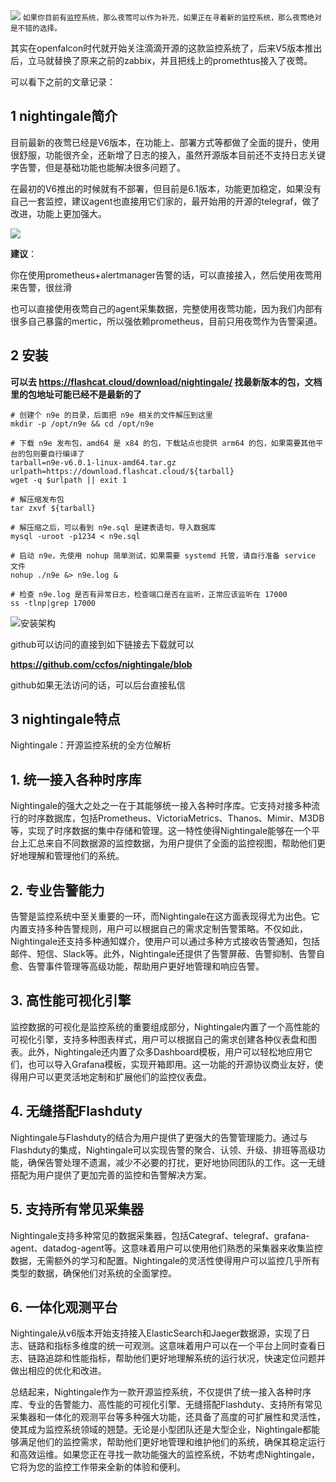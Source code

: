 <img src="/assets/image/230907-夜莺监控(nightingale" style="max-width: 70%; height: auto;">
<small>如果你目前有监控系统，那么夜莺可以作为补充，如果正在寻着新的监控系统，那么夜莺绝对是不错的选择。</small>


其实在openfalcon时代就开始关注滴滴开源的这款监控系统了，后来V5版本推出后，立马就替换了原来之前的zabbix，并且把线上的promethtus接入了夜莺。

可以看下之前的文章记录：


## 1 nightingale简介

目前最新的夜莺已经是V6版本，在功能上、部署方式等都做了全面的提升，使用很舒服，功能很齐全，还新增了日志的接入，虽然开源版本目前还不支持日志关键字告警，但是基础功能也能解决很多问题了。

在最初的V6推出的时候就有不部署，但目前是6.1版本，功能更加稳定，如果没有自己一套监控，建议agent也直接用它们家的，最开始用的开源的telegraf，做了改进，功能上更加强大。


![](/assets/image/230907-夜莺监控(nightingale),最强开源监控系统，推荐！-1.png)

**建议**：

你在使用prometheus+alertmanager告警的话，可以直接接入，然后使用夜莺用来告警，很丝滑

也可以直接使用夜莺自己的agent采集数据，完整使用夜莺功能，因为我们内部有很多自己暴露的mertic，所以强依赖prometheus，目前只用夜莺作为告警渠道。



## 2 安装

**可以去 https://flashcat.cloud/download/nightingale/ 找最新版本的包，文档里的包地址可能已经不是最新的了**

```
# 创建个 n9e 的目录，后面把 n9e 相关的文件解压到这里
mkdir -p /opt/n9e && cd /opt/n9e

# 下载 n9e 发布包，amd64 是 x84 的包，下载站点也提供 arm64 的包，如果需要其他平台的包则要自行编译了
tarball=n9e-v6.0.1-linux-amd64.tar.gz
urlpath=https://download.flashcat.cloud/${tarball}
wget -q $urlpath || exit 1

# 解压缩发布包
tar zxvf ${tarball}

# 解压缩之后，可以看到 n9e.sql 是建表语句，导入数据库
mysql -uroot -p1234 < n9e.sql

# 启动 n9e，先使用 nohup 简单测试，如果需要 systemd 托管，请自行准备 service 文件
nohup ./n9e &> n9e.log &

# 检查 n9e.log 是否有异常日志，检查端口是否在监听，正常应该监听在 17000
ss -tlnp|grep 17000
```

![安装架构](/assets/image/230907-夜莺监控(nightingale),最强开源监控系统，推荐！-2.png)


github可以访问的直接到如下链接去下载就可以

**https://github.com/ccfos/nightingale/blob**

github如果无法访问的话，可以后台直接私信

## 3 nightingale特点

Nightingale：开源监控系统的全方位解析


## 1. 统一接入各种时序库

Nightingale的强大之处之一在于其能够统一接入各种时序库。它支持对接多种流行的时序数据库，包括Prometheus、VictoriaMetrics、Thanos、Mimir、M3DB等，实现了时序数据的集中存储和管理。这一特性使得Nightingale能够在一个平台上汇总来自不同数据源的监控数据，为用户提供了全面的监控视图，帮助他们更好地理解和管理他们的系统。

## 2. 专业告警能力

告警是监控系统中至关重要的一环，而Nightingale在这方面表现得尤为出色。它内置支持多种告警规则，用户可以根据自己的需求定制告警策略。不仅如此，Nightingale还支持多种通知媒介，使用户可以通过多种方式接收告警通知，包括邮件、短信、Slack等。此外，Nightingale还提供了告警屏蔽、告警抑制、告警自愈、告警事件管理等高级功能，帮助用户更好地管理和响应告警。

## 3. 高性能可视化引擎

监控数据的可视化是监控系统的重要组成部分，Nightingale内置了一个高性能的可视化引擎，支持多种图表样式，用户可以根据自己的需求创建各种仪表盘和图表。此外，Nightingale还内置了众多Dashboard模板，用户可以轻松地应用它们，也可以导入Grafana模板，实现开箱即用。这一功能的开源协议商业友好，使得用户可以更灵活地定制和扩展他们的监控仪表盘。

## 4. 无缝搭配Flashduty

Nightingale与Flashduty的结合为用户提供了更强大的告警管理能力。通过与Flashduty的集成，Nightingale可以实现告警的聚合、认领、升级、排班等高级功能，确保告警处理不遗漏，减少不必要的打扰，更好地协同团队的工作。这一无缝搭配为用户提供了更加完善的监控和告警解决方案。

## 5. 支持所有常见采集器

Nightingale支持多种常见的数据采集器，包括Categraf、telegraf、grafana-agent、datadog-agent等。这意味着用户可以使用他们熟悉的采集器来收集监控数据，无需额外的学习和配置。Nightingale的灵活性使得用户可以监控几乎所有类型的数据，确保他们对系统的全面掌控。

## 6. 一体化观测平台

Nightingale从v6版本开始支持接入ElasticSearch和Jaeger数据源，实现了日志、链路和指标多维度的统一可观测。这意味着用户可以在一个平台上同时查看日志、链路追踪和性能指标，帮助他们更好地理解系统的运行状况，快速定位问题并做出相应的优化和改进。

总结起来，Nightingale作为一款开源监控系统，不仅提供了统一接入各种时序库、专业的告警能力、高性能的可视化引擎、无缝搭配Flashduty、支持所有常见采集器和一体化的观测平台等多种强大功能，还具备了高度的可扩展性和灵活性，使其成为监控系统领域的翘楚。无论是小型团队还是大型企业，Nightingale都能够满足他们的监控需求，帮助他们更好地管理和维护他们的系统，确保其稳定运行和高效运维。如果您正在寻找一款功能强大的监控系统，不妨考虑Nightingale，它将为您的监控工作带来全新的体验和便利。
